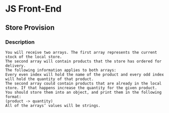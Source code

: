 # JS Front-End

## Store Provision

### Description
    You will receive two arrays. The first array represents the current stock of the local store. 
    The second array will contain products that the store has ordered for delivery.
    The following information applies to both arrays:
    Every even index will hold the name of the product and every odd index will hold the quantity of that product. 
    The second array could contain products that are already in the local store. If that happens increase the quantity for the given product. 
    You should store them into an object, and print them in the following format: 
    (product -> quantity)
    All of the arrays’ values will be strings.
